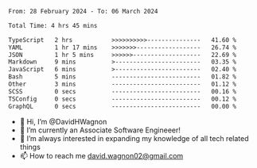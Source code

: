 <!--START_SECTION:waka-->

```txt
From: 28 February 2024 - To: 06 March 2024

Total Time: 4 hrs 45 mins

TypeScript   2 hrs           >>>>>>>>>>---------------   41.60 %
YAML         1 hr 17 mins    >>>>>>>------------------   26.74 %
JSON         1 hr 5 mins     >>>>>>-------------------   22.69 %
Markdown     9 mins          >------------------------   03.35 %
JavaScript   6 mins          >------------------------   02.40 %
Bash         5 mins          -------------------------   01.82 %
Other        3 mins          -------------------------   01.12 %
SCSS         0 secs          -------------------------   00.16 %
TSConfig     0 secs          -------------------------   00.12 %
GraphQL      0 secs          -------------------------   00.00 %
```

<!--END_SECTION:waka-->

- 👋 Hi, I’m @DavidHWagnon
- 👀 I’m currently an Associate Software Engineeer!
- 🌱 I’m always interested in expanding my knowledge of all tech related things
- 📫 How to reach me david.wagnon02@gmail.com

<!---
DavidHWagnon/DavidHWagnon is a ✨ special ✨ repository because its `README.md` (this file) appears on your GitHub profile.
You can click the Preview link to take a look at your changes.
--->
